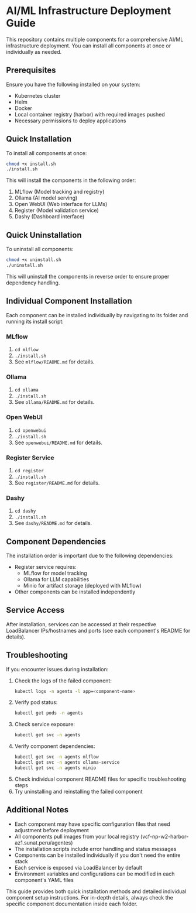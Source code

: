 # AI/ML Infrastructure Deployment Guide

This repository contains multiple components for a comprehensive AI/ML infrastructure deployment. You can install all components at once or individually as needed.

## Prerequisites

Ensure you have the following installed on your system:
- Kubernetes cluster
- Helm
- Docker
- Local container registry (harbor) with required images pushed
- Necessary permissions to deploy applications

## Quick Installation

To install all components at once:
```bash
chmod +x install.sh
./install.sh
```

This will install the components in the following order:
1. MLflow (Model tracking and registry)
2. Ollama (AI model serving)
3. Open WebUI (Web interface for LLMs)
4. Register (Model validation service)
5. Dashy (Dashboard interface)

## Quick Uninstallation

To uninstall all components:
```bash
chmod +x uninstall.sh
./uninstall.sh
```

This will uninstall the components in reverse order to ensure proper dependency handling.

## Individual Component Installation

Each component can be installed individually by navigating to its folder and running its install script:

### MLflow
1. `cd mlflow`
2. `./install.sh`
3. See `mlflow/README.md` for details.

### Ollama
1. `cd ollama`
2. `./install.sh`
3. See `ollama/README.md` for details.

### Open WebUI
1. `cd openwebui`
2. `./install.sh`
3. See `openwebui/README.md` for details.

### Register Service
1. `cd register`
2. `./install.sh`
3. See `register/README.md` for details.

### Dashy
1. `cd dashy`
2. `./install.sh`
3. See `dashy/README.md` for details.

## Component Dependencies

The installation order is important due to the following dependencies:
- Register service requires:
  - MLflow for model tracking
  - Ollama for LLM capabilities
  - Minio for artifact storage (deployed with MLflow)
- Other components can be installed independently

## Service Access

After installation, services can be accessed at their respective LoadBalancer IPs/hostnames and ports (see each component's README for details).

## Troubleshooting

If you encounter issues during installation:

1. Check the logs of the failed component:
   ```bash
   kubectl logs -n agents -l app=<component-name>
   ```
2. Verify pod status:
   ```bash
   kubectl get pods -n agents
   ```
3. Check service exposure:
   ```bash
   kubectl get svc -n agents
   ```
4. Verify component dependencies:
   ```bash
   kubectl get svc -n agents mlflow
   kubectl get svc -n agents ollama-service
   kubectl get svc -n agents minio
   ```
5. Check individual component README files for specific troubleshooting steps
6. Try uninstalling and reinstalling the failed component

## Additional Notes

- Each component may have specific configuration files that need adjustment before deployment
- All components pull images from your local registry (vcf-np-w2-harbor-az1.sunat.peru/agentes)
- The installation scripts include error handling and status messages
- Components can be installed individually if you don't need the entire stack
- Each service is exposed via LoadBalancer by default
- Environment variables and configurations can be modified in each component's YAML files

This guide provides both quick installation methods and detailed individual component setup instructions. For in-depth details, always check the specific component documentation inside each folder.